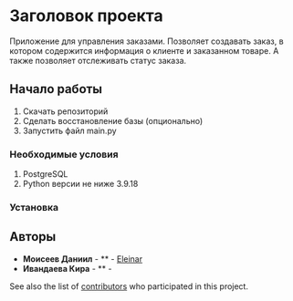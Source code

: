 # Заголовок проекта

Приложение для управления заказами. Позволяет создавать заказ, в котором содержится информация о клиенте и заказанном товаре. А также позволяет отслеживать статус заказа.

## Начало работы

1. Скачать репозиторий
2. Сделать восстановление базы (опционально)
3. Запустить файл main.py

### Необходимые условия

1. PostgreSQL
2. Python версии не ниже 3.9.18

### Установка


## Авторы

* **Моисеев Даниил** - ** - [Eleinar](https://github.com/Eleinar)
* **Ивандаева Кира** - ** - [](https://github.com/kiraivandaeva)

See also the list of [contributors](https://github.com/your/project/contributors) who participated in this project.
